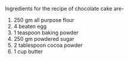 Ingredients for the recipe of chocolate cake are-
1. 250 gm all purpose flour
2. 4 beaten egg
3. 1 teaspoon baking powder
4. 250 gm powdered sugar
5. 2 tablespoon cocoa powder
6. 1 cup butter